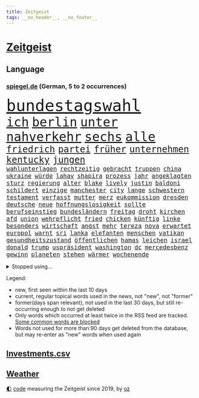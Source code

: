 ```yaml
---
title: Zeitgeist
tags: __no_header__, __no_footer__
---
```


# [Zeitgeist](https://oliz.io/zeitgeist/)

## Language

<h3><a href="https://www.spiegel.de" target="_blank">spiegel.de</a> (German, 5 to 2 occurrences)</h3>
<p style="font-family:monospace">
<span style="font-size:32pt"><a href="news_links.html#bundestagswahl" class="current">bundestagswahl</a></span>
<br>
<span style="font-size:25pt"><a href="news_links.html#ich" class="current">ich</a></span>
<span style="font-size:25pt"><a href="news_links.html#berlin" class="current">berlin</a></span>
<span style="font-size:25pt"><a href="news_links.html#unter" class="current">unter</a></span>
<span style="font-size:25pt"><a href="news_links.html#nahverkehr" class="current">nahverkehr</a></span>
<span style="font-size:25pt"><a href="news_links.html#sechs" class="current">sechs</a></span>
<span style="font-size:25pt"><a href="news_links.html#alle" class="current">alle</a></span>
<br>
<span style="font-size:18pt"><a href="news_links.html#friedrich" class="current">friedrich</a></span>
<span style="font-size:18pt"><a href="news_links.html#partei" class="current">partei</a></span>
<span style="font-size:18pt"><a href="news_links.html#früher" class="current">früher</a></span>
<span style="font-size:18pt"><a href="news_links.html#unternehmen" class="current">unternehmen</a></span>
<span style="font-size:18pt"><a href="news_links.html#kentucky" class="new">kentucky</a></span>
<span style="font-size:18pt"><a href="news_links.html#jungen" class="current">jungen</a></span>
<br>
<span style="font-size:12pt"><a href="news_links.html#wahlunterlagen" class="current">wahlunterlagen</a></span>
<span style="font-size:12pt"><a href="news_links.html#rechtzeitig" class="current">rechtzeitig</a></span>
<span style="font-size:12pt"><a href="news_links.html#gebracht" class="current">gebracht</a></span>
<span style="font-size:12pt"><a href="news_links.html#truppen" class="current">truppen</a></span>
<span style="font-size:12pt"><a href="news_links.html#china" class="current">china</a></span>
<span style="font-size:12pt"><a href="news_links.html#ukraine" class="current">ukraine</a></span>
<span style="font-size:12pt"><a href="news_links.html#würde" class="current">würde</a></span>
<span style="font-size:12pt"><a href="news_links.html#lahav" class="new">lahav</a></span>
<span style="font-size:12pt"><a href="news_links.html#shapira" class="new">shapira</a></span>
<span style="font-size:12pt"><a href="news_links.html#prozess" class="current">prozess</a></span>
<span style="font-size:12pt"><a href="news_links.html#jahr" class="current">jahr</a></span>
<span style="font-size:12pt"><a href="news_links.html#angeklagten" class="current">angeklagten</a></span>
<span style="font-size:12pt"><a href="news_links.html#sturz" class="current">sturz</a></span>
<span style="font-size:12pt"><a href="news_links.html#regierung" class="current">regierung</a></span>
<span style="font-size:12pt"><a href="news_links.html#alter" class="current">alter</a></span>
<span style="font-size:12pt"><a href="news_links.html#blake" class="current">blake</a></span>
<span style="font-size:12pt"><a href="news_links.html#lively" class="current">lively</a></span>
<span style="font-size:12pt"><a href="news_links.html#justin" class="current">justin</a></span>
<span style="font-size:12pt"><a href="news_links.html#baldoni" class="current">baldoni</a></span>
<span style="font-size:12pt"><a href="news_links.html#schildert" class="current">schildert</a></span>
<span style="font-size:12pt"><a href="news_links.html#einzige" class="current">einzige</a></span>
<span style="font-size:12pt"><a href="news_links.html#manchester" class="current">manchester</a></span>
<span style="font-size:12pt"><a href="news_links.html#city" class="current">city</a></span>
<span style="font-size:12pt"><a href="news_links.html#lange" class="current">lange</a></span>
<span style="font-size:12pt"><a href="news_links.html#schwestern" class="current">schwestern</a></span>
<span style="font-size:12pt"><a href="news_links.html#testament" class="current">testament</a></span>
<span style="font-size:12pt"><a href="news_links.html#verfasst" class="current">verfasst</a></span>
<span style="font-size:12pt"><a href="news_links.html#mutter" class="current">mutter</a></span>
<span style="font-size:12pt"><a href="news_links.html#merz" class="current">merz</a></span>
<span style="font-size:12pt"><a href="news_links.html#eukommission" class="current">eukommission</a></span>
<span style="font-size:12pt"><a href="news_links.html#dresden" class="current">dresden</a></span>
<span style="font-size:12pt"><a href="news_links.html#deutsche" class="current">deutsche</a></span>
<span style="font-size:12pt"><a href="news_links.html#neue" class="current">neue</a></span>
<span style="font-size:12pt"><a href="news_links.html#hoffnungslosigkeit" class="new">hoffnungslosigkeit</a></span>
<span style="font-size:12pt"><a href="news_links.html#sollte" class="current">sollte</a></span>
<span style="font-size:12pt"><a href="news_links.html#berufseinstieg" class="current">berufseinstieg</a></span>
<span style="font-size:12pt"><a href="news_links.html#bundesländern" class="current">bundesländern</a></span>
<span style="font-size:12pt"><a href="news_links.html#freitag" class="current">freitag</a></span>
<span style="font-size:12pt"><a href="news_links.html#droht" class="current">droht</a></span>
<span style="font-size:12pt"><a href="news_links.html#kirchen" class="current">kirchen</a></span>
<span style="font-size:12pt"><a href="news_links.html#afd" class="current">afd</a></span>
<span style="font-size:12pt"><a href="news_links.html#union" class="current">union</a></span>
<span style="font-size:12pt"><a href="news_links.html#wehrpflicht" class="current">wehrpflicht</a></span>
<span style="font-size:12pt"><a href="news_links.html#fried" class="new">fried</a></span>
<span style="font-size:12pt"><a href="news_links.html#chicken" class="new">chicken</a></span>
<span style="font-size:12pt"><a href="news_links.html#künftig" class="current">künftig</a></span>
<span style="font-size:12pt"><a href="news_links.html#linke" class="current">linke</a></span>
<span style="font-size:12pt"><a href="news_links.html#besonders" class="current">besonders</a></span>
<span style="font-size:12pt"><a href="news_links.html#wirtschaft" class="current">wirtschaft</a></span>
<span style="font-size:12pt"><a href="news_links.html#angst" class="current">angst</a></span>
<span style="font-size:12pt"><a href="news_links.html#mehr" class="current">mehr</a></span>
<span style="font-size:12pt"><a href="news_links.html#tereza" class="current">tereza</a></span>
<span style="font-size:12pt"><a href="news_links.html#nova" class="current">nova</a></span>
<span style="font-size:12pt"><a href="news_links.html#erwartet" class="current">erwartet</a></span>
<span style="font-size:12pt"><a href="news_links.html#europol" class="new">europol</a></span>
<span style="font-size:12pt"><a href="news_links.html#warnt" class="current">warnt</a></span>
<span style="font-size:12pt"><a href="news_links.html#sri" class="current">sri</a></span>
<span style="font-size:12pt"><a href="news_links.html#lanka" class="current">lanka</a></span>
<span style="font-size:12pt"><a href="news_links.html#elefanten" class="current">elefanten</a></span>
<span style="font-size:12pt"><a href="news_links.html#menschen" class="current">menschen</a></span>
<span style="font-size:12pt"><a href="news_links.html#vatikan" class="current">vatikan</a></span>
<span style="font-size:12pt"><a href="news_links.html#gesundheitszustand" class="current">gesundheitszustand</a></span>
<span style="font-size:12pt"><a href="news_links.html#öffentlichen" class="current">öffentlichen</a></span>
<span style="font-size:12pt"><a href="news_links.html#hamas" class="current">hamas</a></span>
<span style="font-size:12pt"><a href="news_links.html#leichen" class="current">leichen</a></span>
<span style="font-size:12pt"><a href="news_links.html#israel" class="current">israel</a></span>
<span style="font-size:12pt"><a href="news_links.html#donald" class="current">donald</a></span>
<span style="font-size:12pt"><a href="news_links.html#trump" class="current">trump</a></span>
<span style="font-size:12pt"><a href="news_links.html#uspräsident" class="current">uspräsident</a></span>
<span style="font-size:12pt"><a href="news_links.html#washington" class="current">washington</a></span>
<span style="font-size:12pt"><a href="news_links.html#dc" class="current">dc</a></span>
<span style="font-size:12pt"><a href="news_links.html#mercedesbenz" class="current">mercedesbenz</a></span>
<span style="font-size:12pt"><a href="news_links.html#gewinn" class="current">gewinn</a></span>
<span style="font-size:12pt"><a href="news_links.html#planeten" class="current">planeten</a></span>
<span style="font-size:12pt"><a href="news_links.html#stehen" class="current">stehen</a></span>
<span style="font-size:12pt"><a href="news_links.html#wärmer" class="current">wärmer</a></span>
<span style="font-size:12pt"><a href="news_links.html#wochenende" class="current">wochenende</a></span>
</p>
<details>
<summary>Stopped using...</summary>
<p class="former" style="font-size:12pt">
energien(1582) van(1582) 22(1581) liefert(1581) wichtigste(1581) überwinden(1581) christoph(1580) gestartet(1580) egal(1579) maßnahme(1579) aufnahmen(1578) bidens(1578) flugzeuge(1578) strafen(1578) verschiedene(1578) xi(1578) englische(1577) entgegen(1577) gereist(1577) meldete(1577) nachruf(1577) nahmen(1577) software(1577) elfmeter(1576) erfahrungen(1576) fahrt(1576) obama(1576) opposition(1576) polizeieinsatz(1576) verstorbenen(1576) vorwurf(1576) 400(1575) bundesamt(1575) entschädigung(1575) erinnerungen(1575) geboren(1575) kamera(1575) niederländische(1575) sicherheitsbehörden(1575) theater(1575) tobt(1575) zeugen(1575) 2022(1574) anwälte(1574) beschimpft(1574) geholt(1574) george(1574) vermeiden(1574) ausschreitungen(1573) babys(1573) blieben(1573) erdoğan(1573) forderte(1573) san(1573) beginnen(1572) beweisen(1572) innenministerium(1572) kritische(1572) plädiert(1572) verlegt(1572) allianz(1571) armut(1571) langer(1571) bull(1570) drastisch(1570) lügen(1570) verdienen(1570) mediziner(1569) nutzte(1569) aufgehoben(1568) kölner(1568) absage(1567) ausbau(1567) geschossen(1567) heil(1567) times(1567) büro(1566) hölle(1566) schnellen(1566) härter(1564) spaß(1564) fit(1563) senkt(1563) kommende(1562) brite(1561) eklat(1561) gering(1561) olympische(1561) spanische(1561) störung(1559) überholt(1558) empfängt(1557) einschätzung(1556) kooperation(1556) landete(1555) steffen(1555) anzeichen(1554) aufgetaucht(1554) überschwemmungen(1554) königin(1553) kontakt(1547) iranischen(1546) retter(1546) istanbul(1545) geblieben(1537) überfall(1532) überfordert(1530) ungewöhnlichen(1521) rakete(1520) rache(1519) sammeln(1519) ausweg(1500) wetterdienst(1489) öffnet(1463) expräsidenten(1454) belästigung(1450) zusammenbruch(1438) gebeten(1398) mitverantwortlich(1396) jahresende(1337) kuriose(1278) erfolgreichste(1276) wellen(1276) schwarz(1262) king(1251) schlafen(1246) einschätzungen(1201) russisches(1182) tradition(1165) unserem(1162) seltene(1157) innenministerin(1151) brennt(1150) öffentlichrechtlichen(1147) geheimdienst(1146) faeser(1135) nancy(1135) aufgestellt(1129) verschwinden(1123) schwieriger(1113) spielern(1109) geschenk(1104) helikopter(1102) einheit(1098) positiven(1087) betreibt(1082) jennifer(1069) gelöst(1068) lücken(1066) nebenbei(1059) eingetroffen(1055) rezession(1051) spart(1041) jack(1012) dahin(1004) prominenten(994) titelverteidiger(982) irans(972) sexuell(968) grün(957) schließlich(957) 16jähriger(943) vizekanzler(903) professor(901) 05(899) träumt(892) tagelang(889) spionage(886) kommunikation(883) gerechtfertigt(878) kollege(860) überraschenden(848) ignoriert(842) beantragen(819) ulm(816) ig(812) metall(812) einstige(804) kommentiert(796) steigern(793) strafanzeige(791) reisende(790) gelegenheit(782) gekündigt(781) opfers(778) kieler(771) solcher(758) 18jähriger(754) springen(753) emotionale(752) leon(738) startups(734) filmen(729) rechtsaußen(723) zuckerberg(719) hamilton(704) zogen(700) älteren(691) ferrari(687) sommerspielen(676) arten(668) glas(668) zeuge(666) zurückgetreten(662) fisch(653) urlauber(652) trikot(648) erforscht(645) rad(641) berühmtesten(636) überfahren(636) diebstahl(634) seltsame(633) ereignis(628) sandra(611) lukas(604) qualität(604) drastische(602) verriet(594) vertreten(593) quellen(586) preiserhöhung(584) warnungen(582) diskriminierung(568) aufgrund(562) froh(556) wegovy(556) vergangene(552) albtraum(546) seltener(542) ausnahmezustand(540) erschweren(536) genossen(532) sprachen(532) us(530) jubeln(521) technisch(519) spdgeneralsekretär(510) attentäter(503) boeing(503) ausbruch(497) oppositionspolitiker(495) harsche(494) eröffnung(491) veröffentlichung(482) taucht(481) tennisspieler(476) unterscheidet(472) mancherorts(464) neonazis(461) wild(459) mohammad(455) flensburg(454) positioniert(454) kulturszene(447) usschauspieler(445) geiselnahme(444) verschaffen(435) verspätung(420) vereidigt(419) beleidigungen(415) stoffe(411) heimischen(410) rauch(405) giftige(404) stürmt(404) politischer(403) anzugreifen(401) zurückgewiesen(401) luxemburg(398) toni(394) spekulationen(392) brandenburgischen(391) rammte(391) ruiniert(390) hollywoods(388) seoul(387) normalerweise(385) mittleren(372) dreharbeiten(369) zweieinhalb(366) ball(363) macher(362) bunte(359) sophie(359) asien(357) gesichtet(356) karriereende(355) manipulation(355) stützt(355) zerlegt(352) weichen(351) fertig(348) riesiger(344) klette(341) 58(340) bewerben(340) bedankt(338) auslöser(337) oberpfalz(336) betrunken(335) legten(335) tvshow(334) mitspieler(333) rechtslage(331) sophia(331) agenda(330) höchstwert(329) major(329) fing(328) philosophie(328) kaputt(325) bundesland(324) halbzeit(324) singapur(320) jeff(318) abgrund(316) fastfoodkette(315) geschoben(310) rügen(309) zusätzlichen(309) anwesen(303) ernannt(303) tennisspielerin(302) boykottieren(301) objekt(301) verschleppten(301) ausprobiert(300) louis(299) schlimmsten(299) billionen(298) potenzial(297) bürgerkrieg(295) denkbar(295) toren(294) hunderttausenden(292) ostküste(291) sparkurs(291) steine(291) häufen(287) rechnung(287) wahlkampfauftritt(286) telekom(285) ausfall(284) christopher(283) unterschätzen(283) aufhebung(282) chrupalla(280) attackierte(277) nadal(277) rafael(277) ungewollt(277) stephen(276) attentats(275) kontrollen(274) ausgebremst(271) anlegen(270) bande(270) sportwissenschaftler(269) asche(267) kugeln(266) meinungsfreiheit(265) spielerinnen(261) einsätze(259) mitstreiter(258) aufkommen(257) gewusst(257) heimatstadt(256) stiegen(256) grünenvorsitzende(255) gefährliches(253) genauen(253) schütze(251) übel(251) kulturschaffende(250) mächtig(250) umständen(250) vorgeschichte(250) hilton(249) jubel(247) kreisen(246) wählte(246) zelebriert(246) ältesten(246) grand(245) weicht(245) kryptowährungen(244) matthew(244) türkischer(242) trainierte(241) esken(240) glaubte(240) kurse(239) feuerwerkskörper(238) blitzeinschlag(237) kürt(236) laufbahn(236) sonja(236) kreative(235) sätzen(234) fassung(233) polizeigewalt(233) komplex(232) love(231) papa(231) hartnäckig(228) löwen(228) 28jähriger(226) bitcoin(226) kurioser(226) donau(225) angelina(223) bleibe(223) vorsichtig(223) weltraum(223) diesel(222) sprengung(222) strategien(222) netflixdoku(220) umgesetzt(220) winslet(219) hollywoodstars(218) gewaltvorwürfen(215) ausgewertet(214) attestiert(212) mcdonald's(212) gefilmt(211) music(210) militärexperte(209) mittelschicht(209) jong(208) miriam(208) lebe(207) rico(207) saskia(206) untergrund(206) erkrankungen(205) präsidentschaft(204) ran(203) inlandsgeheimdienst(202) zerstörten(202) enger(201) küren(200) siebte(200) trauma(198) waggon(198) ausgeschieden(196) pennsylvania(196) kriselnde(195) fritz(194) gewütet(194) drehen(191) bundesnetzagentur(188) sprengstoff(188) stechen(187) wettert(187) konkret(186) radio(186) absolviert(185) 36jährige(184) kanzlerkandidatin(184) momentan(184) redete(183) schau(182) pitzke(181) weiblichen(180) befeuert(178) datum(178) geheimen(178) geknackt(177) wissenschaftlich(177) mittag(176) rückschläge(176) schadstoffe(176) trübt(176) geheimdienste(174) unterirdische(174) kalifornischen(172) nordkoreanischen(172) ehrlich(171) erfunden(171) zeitreise(171) maduro(170) preisgeld(170) nicolás(169) venezuelas(169) karlsruher(168) ozempic(168) grausiger(165) tvrechte(164) nämlich(163) khan(162) straflager(162) weiterarbeiten(162) 82(161) konkretisiert(161) schlimmeres(161) 48jährige(160) drohender(160) kapitol(160) abschuss(159) kapital(159) kanal(158) nick(156) plante(156) sahen(156) busunfall(155) fotograf(155) geschaffen(155) stromversorgung(154) ungewissen(154) organisierte(153) polizeikräfte(153) südlibanon(153) harren(152) hassnachrichten(152) müde(152) aken(151) osaka(151) bekämpft(149) dürren(148) parteichefin(148) speziellen(148) bezwingt(147) ratlos(147) versteckte(146) öltanker(146) inneren(145) lehramt(145) mine(145) verlängerte(145) with(145) andernfalls(144) ausprobieren(144) hochverrats(144) wolfsburger(144) reiner(143) verrückte(143) prominenter(142) telegram(142) eingestuft(141) fahrlässiger(141) festgehalten(141) fremder(141) aleksandar(140) bernhard(139) hofiert(139) sonderermittler(139) tausendmal(139) raumfahrtunternehmen(138) zeitung(138) überstand(138) einkaufen(137) flüchtlingspolitik(137) brantner(136) caren(136) größtem(135) konzentrieren(135) meinungsbeitrag(134) wirtschaftlichen(134) gisèle(133) liebesbrief(133) barnier(131) biathlon(131) schlüssel(131) böden(130) erschütternde(130) echtes(129) priester(129) versammlung(129) avignon(128) pelicot(128) räumte(128) altersgruppe(127) bezos(127) doppelpack(127) begrüßt(126) fotografin(126) goretzka(126) interessant(126) podest(126) rollstuhlfahrer(126) saisonsieg(126) studiert(126) verteidigungsausgaben(126) denke(125) dreieck(125) hill(125) weh(125) kräften(124) spiegelt(124) jets(123) geladen(122) rasante(122) libanesische(121) überwachungskamera(121) ruinen(120) südlich(120) exemplar(119) intervention(119) roger(119) springer(119) bereist(118) bühnen(118) edward(118) reichten(118) strände(117) hetzer(116) söders(116) grünenchefin(115) umdenken(115) debattieren(114) fokussieren(114) nikolas(114) stellungen(114) tatjana(114) vorsorglich(114) we(114) entdeckten(113) prognostiziert(113) dimensionen(111) houston(111) laute(111) straßburg(111) weltuntergang(111) wucht(111) amtsantritt(110) konten(110) aggressiver(109) bindung(109) klassenzimmer(109) knochen(109) heutzutage(108) paderborn(108) symptome(108) kurskorrektur(107) restaurantbesuch(107) traditionellen(107) waffenarsenal(107) vereint(106) aussuchen(105) korruptionsvorwürfen(105) verhinderten(105) apps(104) beschränken(104) branchenverband(104) ersetzen(104) flügel(104) miersch(104) ungeklärt(104) elektroschrott(103) erkennbar(103) erneuerbaren(103) krankmeldung(102) pfalz(102) sprüchen(102) alleinerziehende(101) gelockt(101) costner(100) krassen(100) meteorologen(100) naiv(100) qualifiziert(100) ausgezahlt(99) aussetzung(99) bundesparteitag(99) costar(99) schulsystem(99) miosga(98) ausziehen(97) kochbuch(97) arztes(96) bürgern(96) gary(96) mehrkosten(96) künftiger(95) schröpfen(95) podolski(94) überholen(94) gesänge(93) hall(93) jinping(93) lys(93) unfällen(93) wunschzettel(93) fsv(92) succession(92) amorim(91) beer(91) demonstrativ(91) deportieren(91) gras(91) schnellsten(91) ausstellung(90) gebühren(90) millionenbetrag(90) veranlasste(90) dreesen(89) festnahm(89) hochschule(89) ikone(89) prowestlichen(89) umgebracht(89) iwf(88) kopfüber(88) pub(88) rüstungsindustrie(88) wohnungstür(88) flusskrebse(87) gastes(87) schienen(87) skistar(87) staatsverschuldung(87) unterschiedlichen(87) vermieter(87) ganges(86) machtlos(86) mitzumischen(86) pyrotechnik(86) ruhen(86) schauspielstar(86) unglaublichen(86) 137(85) alkoholmissbrauch(85) buschfeuer(85) einreiseregeln(85) entschlossen(85) ausländischer(84) bush(84) grätscht(84) nägele(84) schönen(84) teppich(84) bizarr(83) furcht(83) matrix(83) orleans(83) schräge(83) soccer(83) terrorverdächtiger(83) zerschlagen(83) dienste(82) leibwächter(82) nahtlos(82) proiranischen(82) rallye(82) sánchez(82) ungebremst(82) sauberer(81) schulsport(81) überrollte(81) anschaffung(80) cox(80) formuliert(80) kameraden(80) macrons(80) schlauer(80) schmuck(80) stehenden(80) lebensunterhalt(79) polizeieinsätze(79) schweinefleisch(79) barfuß(78) kürzen(78) liz(78) packen(78) spielplan(78) töne(78) wirtschaftsfragen(78) wunderbar(78) endspurt(77) funde(77) mangelhafte(77) puerto(77) renaissance(77) steinwurf(77) weiterkommen(77) eklatante(76) satt(76) schusswaffe(76) facebookmutterkonzern(75) gaël(75) haushaltshilfe(75) hegen(75) regierungsparteien(75) reinigungskraft(75) schuh(75) sportuhren(75) süße(75) abschiedsrede(74) cornelia(74) eystudie(74) fallschirmspringer(74) festung(74) mahnende(74) früchte(73) mutige(73) radikalsten(73) schotte(73) veranstaltungsort(73) erstaunlicher(72) exaußenminister(72) winden(72) elternhaus(71) kilometerhoch(71) museen(71) nahid(71) pompeji(71) raste(71) relativiert(71) silvesternacht(71) taghavi(71) verurteilen(71) bürgermeisterin(70) krankheiten(70) kulisse(70) repräsentantenhaus(70) tarifbeschäftigten(70) tatwerkzeug(70) usrepräsentantenhaus(70) vermuten(70) zielscheibe(70) amtierende(69) ernähren(69) fähigkeit(69) gasindustrie(69) klarheit(69) preissteigerung(69) 57(68) alive(68) explorer(68) helga(68) ray(68) sexiest(68) abholung(67) fire(67) gerangel(67) globe(67) heller(67) report(67) vendée(67) wal(67) 27jährigen(66) arbeitsgericht(66) geklagt(66) genie(66) stärkung(66) tropfen(66) exrafterroristin(65) luftalarm(65) trio(65) afdparteitag(64) bundesverfassungsgerichts(64) oscarverleihung(64) unbequem(64) verzögerungen(64) ausstattung(63) benedikt(63) ehrlichen(63) erosion(63) früherkennung(63) geheimnisvollen(63) glatt(63) indikator(63) prozentpunkte(63) reedereien(63) sms(63) wichtigstes(63) zusammenstöße(63) chipkonzern(62) halsschmerzen(62) intendantin(62) nordische(62) personalmangel(62) raketenangriffe(62) serienvergewaltiger(62) fasziniert(61) krankheitserreger(61) kühler(61) mcconaughey(61) sammelte(61) direktmandate(60) global(60) lenkrad(60) tyson(60) universums(60) bergleute(59) grohs(59) konkurrentinnen(59) schwarzgelbe(59) stilfontein(59) tumor(59) verschießt(59) wecken(59) zurückhaltender(59) ausgelesen(58) biennale(58) box(58) gelockert(58) liter(58) baumgart(57) jungunternehmen(57) maul(57) meterhohe(57) ruben(57) alkoholsucht(56) einserabitur(56) erfindungen(56) floskel(56) glatteis(56) konklave(56) krawietz(56) nordstreampipelines(56) angebunden(55) begreifen(55) conor(55) geige(55) geleakt(55) kommunizieren(55) mcgregor(55) recherche(55) schraubt(55) stuhl(55) sämtliche(55) veränderten(55) 40000(54) daheim(54) genügend(54) machthabern(54) testflug(54) twitch(54) winterwetter(54) bereitete(53) inseln(53) metachef(53) pipelines(53) schacht(53) falschaussage(52) hedgefondsmanager(52) heiligen(52) hindern(52) lok(52) neuschnee(52) runder(52) schier(52) sicherheitsprobleme(52) soziologin(52) spiekeroog(52) anhören(51) dickicht(51) disstrack(51) einmalig(51) entfacht(51) like(51) maroden(51) rockband(51) schrift(51) universal(51) verlangte(51) weigern(51) boomen(50) geiger(50) neureuther(50) passenden(50) remigration(50) sparer(50) sportstars(50) vinzenz(50) zwischenfällen(50) ärztliche(50) abwerfen(49) beleben(49) ergattern(49) geheimdienstchef(49) limousine(49) rausholen(49) verschleiß(49) 2034(48) furor(48) großbank(48) interner(48) kreuzbandriss(48) philologenverband(48) rekruten(48) zabrze(48) basteln(47) beruflichem(47) bewusstlos(47) fahrradfahrer(47) handel(47) hofften(47) insider(47) kollidierte(47) megastadt(47) mordkommission(47) rückkehrer(47) schädlicher(47) sukyeol(47) symptomen(47) yoon(47) alphamännchen(46) anschuldigung(46) ausrufung(46) cecilia(46) lippen(46) salzburger(46) wortlaut(46) abgesichert(45) amrum(45) föhr(45) heiligabend(45) marsalek(45) mikrobiologe(45) norweger(45) silvester(45) snapchat(45) brugger(44) favorisiert(44) oppositionspartei(44) ufern(44) verschont(44) windenergie(44) wirtschaftsministerium(44) zurückerobert(44) christ(43) genötigt(43) heeres(43) jahrgänge(43) pensionär(43) scheibe(43) wahlkampfstrategie(43) amazongründer(42) ausgangslage(42) drängte(42) dunkelsten(42) durchgang(42) kriegsrechts(42) zeremonie(42) dauerzustand(41) palast(41) willkürlich(41) dämlich(40) frauenumkleide(40) gittens(40) herzogin(40) rebell(40) timing(40) amnesty(39) fußballweltmeisterschaft(39) rücknahme(39) ökostrom(39) ölpreis(39) demütigung(38) eingefädelt(38) flüchtlingskrise(38) footballstar(38) füllen(38) kelce(38) stollen(38) bauern(37) faz(37) spionageverdacht(37) sterbenden(37) übergangsregierung(37) aussagt(36) bildschirme(36) law(36) lieferung(36) premierministers(36) skrupellose(36) verstörende(36) weihnachtsbaum(36) überstehen(36) bulgarien(35) feuern(35) hot(35) solch(35) unterschlupf(35) auszeichnungen(34) eisbaden(34) gase(34) innovationen(34) foul(33) friends(33) kudrow(33) tankern(33) vergiftet(33) vorsorge(33) überbietet(33) 55jährige(32) aufnimmt(32) chemiewaffen(32) erstmal(32) freeland(32) hopkins(32) hybriden(32) vermeintlichen(32) damaliger(31) doppelleben(31) gewährt(31) importiert(31) lunch(31) superreiche(31) verbrannt(31) anstellen(30) diagnostiziert(30) gestreamt(30) haseloff(30) unbekanntem(30) angelaufen(29) atomausstieg(29) gegenspieler(29) ostdeutschen(29) schreckmoment(29) best(28) haushaltshilfen(28) modularen(28) darlehen(27) demenz(27) gelacht(27) hochtouren(27) markle(27) parteispendentracker(27) pfarrer(27) ölexporte(27) beliebtes(26) oligarchie(26) selbstkritik(26) volks(26) archiv(25) eingesammelt(25) seelsorge(25) vorgabe(25) vorreiter(25) abgebrannt(24) australier(24) grüßt(24) magdeburger(24) reuters(24) rührende(24) sessellift(24) supercup(24) abgeschirmt(23) bo(23) charme(23) islamist(23) kopfschütteln(23) pelicots(23) rechtsextremistisch(23) woanders(23) baustellen(22) dreierkoalition(22) fury(22) komfort(22) machenschaften(22) spiegeltitel(22) spritpreise(22) anführen(21) beerdigungen(21) laura(21) einzuhegen(20) heart(20) persönlichkeiten(20) systematische(20) talente(20) verbannen(20) abgesetzten(19) ernte(19) eröffnungsfeier(19) klassen(19) neujahrsbotschaft(19) schlesinger(19) selbstversuch(19) sicherheitsvorkehrungen(19) skandale(19) versetzt(19) wütende(19) zigarette(19) beschimpfungen(18) durchsuchten(18) tanker(18) entsprechender(17) objekten(17) pforte(17) schauspielstars(17) travel(17) umlaufbahn(17) unterwasserkabel(17) durchwachsen(16) hilary(16) kultstatus(16) sala(16) usmilitärs(16) vorstandsmitglieder(16) abbruch(15) dominierten(15) gesunden(15) schachsuperstar(15) tankers(15) verhaftung(15) zeige(15) böllerverbot(14) fehlgeburt(14) gegnerin(14) gekostet(14) veröffentlichten(14) introvertierte(13) melbourne(13) missionen(13) stromkabel(13) verdiene(13) vereinzelt(13) vietnam(13) engagiert(12) erfreuliche(12) faktenchecks(12) feiermeile(12) frontmann(12) großspenden(12) hassrede(12) hotspots(12) institutionalisierte(12) promille(12) zurückgelassene(12) 500kilometallring(11) buchstaben(11) gesunde(11) harmonisch(11) netzagentur(11) umtausch(11) unverletzt(11)
</p>
</details>
<p>Legend:
<ul>
<li><span class="new">new</span>, first seen within the last 10 days</li>
<li><span class="current">current</span>, regular topical words used in the news, not "new", not "former"</li>
<li><span class="former">former(days span relevant)</span>, not used in the last 30 days, but still re-occurring enough to not get deleted</li>
<li>Only words which occurred at least twice in the RSS feed are tracked. <a href="language/filters.py">Some common words are blocked</a></li>
<li>Words not used for more than 90 days get deleted from the database, but may re-enter as "new" words when used again</li>
</ul>
</p>

## [Investments](investments.html)[.csv](investments.csv)

## [Weather](weather.html)

<footer>
<a href="javascript:toggleTheme()" class="nav">🌓</a>
<a href="https://github.com/ooz/zeitgeist">code</a> measuring the Zeitgeist since 2019, by <a href="https://oliz.io">oz</a>
</footer>
